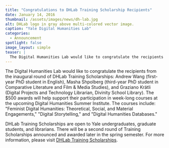 ```yaml
---
title: "Congratulations to DHLab Training Scholarship Recipients"
date: January 14, 2016
thumbnail: /assets/images/news/dh-lab.jpg
alt: DHLab logo in gray above multi-colored vector image.
caption: "Yale Digital Humanities Lab"
categories: 
  - Announcement
spotlight: false 
image_layout: simple
teaser: |
  The Digital Humanities Lab would like to congratulate the recipients from the inaugural round of DHLab Training Scholarships: Andrew Wang (first-year PhD student in English), Masha Shpolberg (third-...
---
```


The Digital Humanities Lab would like to congratulate the recipients from the inaugural round of DHLab Training Scholarships: Andrew Wang (first-year PhD student in English), Masha Shpolberg (third-year PhD student in Comparative Literature and Film &amp; Media Studies), and Graziano Krätli (Digital Projects and Technology Librarian, Divinity School Library). The $500 awards will help support their participation in week-long courses at the upcoming Digital Humanities Summer Institute. The courses include: "Feminist Digital Humanities: Theoretical, Social, and Material Engagements," "Digital Storytelling," and "Digital Humanities Databases."
   
DHLab Training Scholarships are open to Yale undergraduates, graduate students, and librarians. There will be a second round of Training Scholarships announced and awarded later in the spring semester. For more information, please visit [DHLab Training Scholarships](http://web.library.yale.edu/dhlab/trainingscholarships).